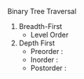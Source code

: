 Binary Tree Traversal 
 1. Breadth-First 
    - Level Order
 2. Depth First 
    - Preorder : <root><left><right> 
    - Inorder : <left><root><right>
    - Postorder : <left><right><root>